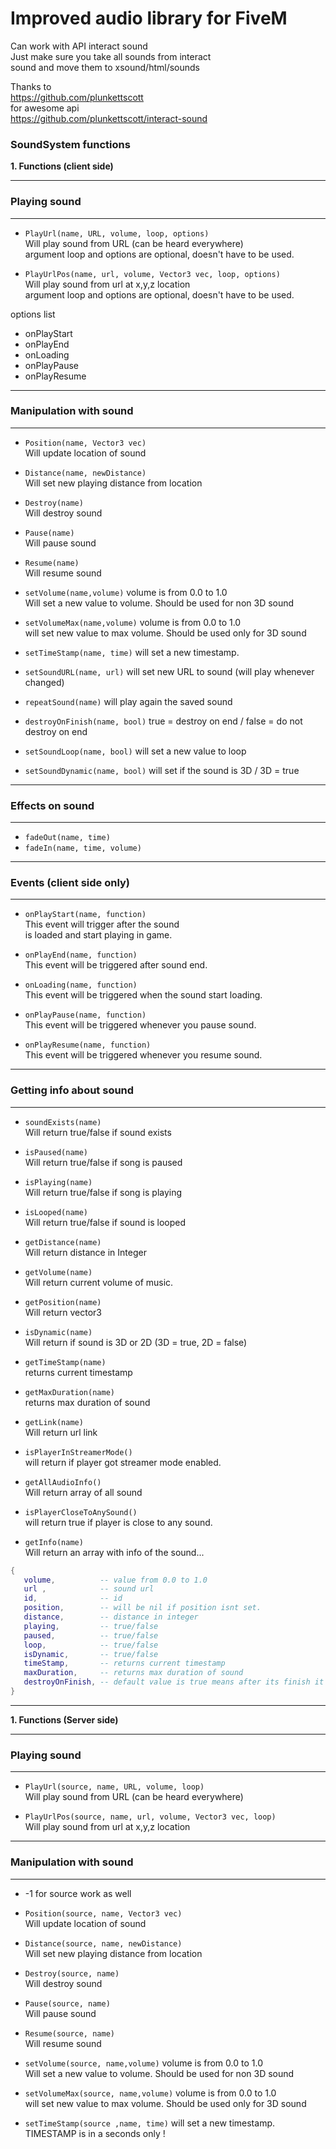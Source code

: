 # Improved audio library for FiveM

Can work with API interact sound<br>
Just make sure you take all sounds from interact<br>
sound and move them to xsound/html/sounds

Thanks to<br>
https://github.com/plunkettscott<br>
for awesome api<br>
https://github.com/plunkettscott/interact-sound<br>

### SoundSystem functions

**1. Functions (client side)**

------------

### Playing sound

------------

   - `PlayUrl(name, URL, volume, loop, options)`<br>Will play sound from URL (can be heard everywhere)<br>argument loop and options are optional, doesn't have to be used.
      
   - `PlayUrlPos(name, url, volume, Vector3 vec, loop, options)` <br>Will play sound from url at x,y,z location <br>argument loop and options are optional, doesn't have to be used.
   
   options list
   - onPlayStart
   - onPlayEnd
   - onLoading
   - onPlayPause
   - onPlayResume
   
------------

### Manipulation with sound

------------

   - `Position(name, Vector3 vec)`<br>Will update location of sound
   
   - `Distance(name, newDistance)`<br>Will set new playing distance from location
     
   - `Destroy(name)`<br>Will destroy sound
     
   - `Pause(name)`<br>Will pause sound
     
   - `Resume(name)`<br>Will resume sound       
     
   - `setVolume(name,volume)` volume is from 0.0 to 1.0<br>Will set a new value to volume. Should be used for non 3D sound
     
   - `setVolumeMax(name,volume)` volume is from 0.0 to 1.0<br>will set new value to max volume. Should be used only for 3D sound
   
   - `setTimeStamp(name, time)` will set a new timestamp.
   
   - `setSoundURL(name, url)` will set new URL to sound (will play whenever changed)
   
   - `repeatSound(name)` will play again the saved sound
   
   - `destroyOnFinish(name, bool)` true = destroy on end / false = do not destroy on end
   
   - `setSoundLoop(name, bool)` will set a new value to loop
   
   - `setSoundDynamic(name, bool)`  will set if the sound is 3D / 3D = true
   
------------
   
### Effects on sound

------------
   
   - `fadeOut(name, time)`
   - `fadeIn(name, time, volume)`

------------

### Events (client side only)

------------

   - `onPlayStart(name, function)`
   <br>This event will trigger after the sound
   <br>is loaded and start playing in game.
   
   - `onPlayEnd(name, function)`
   <br>This event will be triggered after sound end.
   
   - `onLoading(name, function)`
   <br>This event will be triggered when the sound start loading.
   - `onPlayPause(name, function)`
   <br>This event will be triggered whenever you pause sound.
   - `onPlayResume(name, function)`
   <br>This event will be triggered whenever you resume sound.
   
------------

### Getting info about sound

------------
   - `soundExists(name)`<br>Will return true/false if sound exists
   
   - `isPaused(name)`<br>Will return true/false if song is paused
   
   - `isPlaying(name)`<br>Will return true/false if song is playing   
   
   - `isLooped(name)`<br>Will return true/false if sound is looped
   
   - `getDistance(name)`<br>Will return distance in Integer  
   
   - `getVolume(name)`<br>Will return current volume of music.   
   
   - `getPosition(name)`<br>Will return vector3
   
   - `isDynamic(name)` <br>Will return if sound is 3D or 2D (3D = true, 2D = false)
   
   - `getTimeStamp(name)`<br>returns current timestamp
     
   - `getMaxDuration(name)` <br>returns max duration of sound
   
   - `getLink(name)` <br>Will return url link 
   
   - `isPlayerInStreamerMode()` <br>will return if player got streamer mode enabled. 
   
   - `getAllAudioInfo()` <br>Will return array of all sound
   
   - `isPlayerCloseToAnySound()` <br>will return true if player is close to any sound.
   
   - `getInfo(name)` <br>Will return an array with info of the sound...
```LUA
{
   volume,          -- value from 0.0 to 1.0
   url ,            -- sound url
   id,              -- id 
   position,        -- will be nil if position isnt set.
   distance,        -- distance in integer
   playing,         -- true/false
   paused,          -- true/false
   loop,            -- true/false
   isDynamic,       -- true/false
   timeStamp,       -- returns current timestamp
   maxDuration,     -- returns max duration of sound
   destroyOnFinish, -- default value is true means after its finish it will destroy it self
}
```
------------

**1. Functions (Server side)**

------------

### Playing sound

------------
   - `PlayUrl(source, name, URL, volume, loop)`<br>Will play sound from URL (can be heard everywhere)
      
   - `PlayUrlPos(source, name, url, volume, Vector3 vec, loop)` <br>Will play sound from url at x,y,z location 
       
------------

### Manipulation with sound

------------
   - -1 for source work as well

   - `Position(source, name, Vector3 vec)`<br>Will update location of sound
   
   - `Distance(source, name, newDistance)`<br>Will set new playing distance from location
     
   - `Destroy(source, name)`<br>Will destroy sound
     
   - `Pause(source, name)`<br>Will pause sound
     
   - `Resume(source, name)`<br>Will resume sound       
     
   - `setVolume(source, name,volume)` volume is from 0.0 to 1.0<br>Will set a new value to volume. Should be used for non 3D sound
     
   - `setVolumeMax(source, name,volume)` volume is from 0.0 to 1.0<br>will set new value to max volume. Should be used only for 3D sound
   
   - `setTimeStamp(source ,name, time)` will set a new timestamp.
   <br>TIMESTAMP is in a seconds only !

